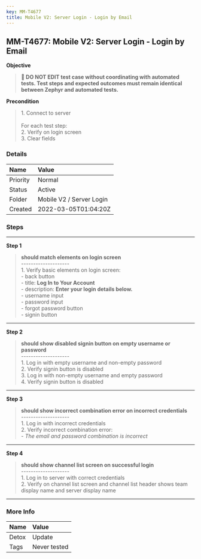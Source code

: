 ```yaml
---
key: MM-T4677
title: Mobile V2: Server Login - Login by Email
---
```


## MM-T4677: Mobile V2: Server Login - Login by Email

**Objective**

> <article><strong>🛑 DO NOT EDIT test case without coordinating with automated tests. Test steps and expected outcomes must remain identical between Zephyr and automated tests.</strong></article>

**Precondition**

> <article>1. Connect to server<br /><br />For each test step:<br />2. Verify on login screen<br />3. Clear fields</article>

### Details

| Name     | Value                    |
| :------- | :----------------------- |
| Priority | Normal                   |
| Status   | Active                   |
| Folder   | Mobile V2 / Server Login |
| Created  | 2022-03-05T01:04:20Z     |

### Steps

<hr/>

**Step 1**

> <article><strong>should match elements on login screen</strong><br />--------------------<br />1. Verify basic elements on login screen:<br />- back button<br />- title: <strong>Log In to Your Account</strong><br />- description: <strong>Enter your login details below.</strong><br />- username input<br />- password input<br />- forgot password button<br />- signin button</article>

<hr/>

**Step 2**

> <article><strong>should show disabled signin button on empty username or password</strong><br />--------------------<br />1. Log in with empty username and non-empty password<br />2. Verify signin button is disabled<br />3. Log in with non-empty username and empty password<br />4. Verify signin button is disabled</article>

<hr/>

**Step 3**

> <article><strong>should show incorrect combination error on incorrect credentials</strong><br />--------------------<br />1. Log in with incorrect credentials<br />2. Verify incorrect combination error:<br />- <em>The email and password combination is incorrect</em></article>

<hr/>

**Step 4**

> <article><strong>should show channel list screen on successful login</strong><br />--------------------<br />1. Log in to server with correct credentials<br />2. Verify on channel list screen and channel list header shows team display name and server display name</article>

<hr/>

### More Info

| Name  | Value        |
| :---- | :----------- |
| Detox | Update       |
| Tags  | Never tested |
